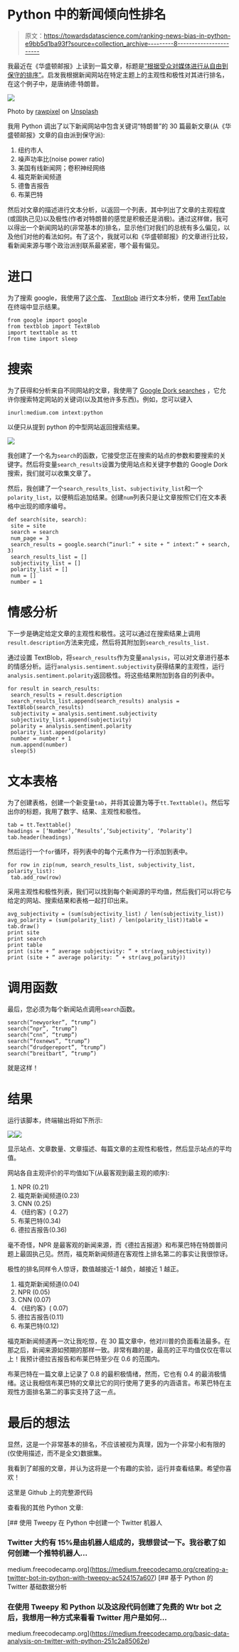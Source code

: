 # Python 中的新闻倾向性排名

> 原文：<https://towardsdatascience.com/ranking-news-bias-in-python-e9bb5d1ba93f?source=collection_archive---------8----------------------->

我最近在《华盛顿邮报》上读到一篇文章，标题是[“根据受众对媒体进行从自由到保守的排序”](https://www.washingtonpost.com/news/the-fix/wp/2014/10/21/lets-rank-the-media-from-liberal-to-conservative-based-on-their-audiences/?noredirect=on&utm_term=.592ab216ff0a)。启发我根据新闻网站在特定主题上的主观性和极性对其进行排名，在这个例子中，是唐纳德·特朗普。

![](img/1c4c158a68367b7bf12ed44e8a6e67d6.png)

Photo by [rawpixel](https://unsplash.com/photos/UrA0VtUAgmo?utm_source=unsplash&utm_medium=referral&utm_content=creditCopyText) on [Unsplash](https://unsplash.com/search/photos/newspapers-bias?utm_source=unsplash&utm_medium=referral&utm_content=creditCopyText)

我用 Python 调出了以下新闻网站中包含关键词“特朗普”的 30 篇最新文章(从《华盛顿邮报》文章的自由派到保守派):

1.  纽约市人
2.  噪声功率比(noise power ratio)
3.  美国有线新闻网；卷积神经网络
4.  福克斯新闻频道
5.  德鲁吉报告
6.  布莱巴特

然后对文章的描述进行文本分析，以返回一个列表，其中列出了文章的主观程度(或固执己见)以及极性(作者对特朗普的感觉是积极还是消极)。通过这样做，我可以得出一个新闻网站的(非常基本的)排名，显示他们对我们的总统有多么偏见，以及他们对他的看法如何。有了这个，我就可以和《华盛顿邮报》的文章进行比较，看新闻来源与哪个政治派别联系最紧密，哪个最有偏见。

# 进口

为了搜索 google，我使用了[这个库](https://github.com/MarioVilas/googlesearch)、 [TextBlob](https://textblob.readthedocs.io/en/dev/) 进行文本分析，使用 [TextTable](https://pypi.org/project/texttable/) 在终端中显示结果。

```
from google import google
from textblob import TextBlob
import texttable as tt
from time import sleep
```

# 搜索

为了获得和分析来自不同网站的文章，我使用了 [Google Dork searches](https://whatis.techtarget.com/definition/Google-dorkhttps://whatis.techtarget.com/definition/Google-dork) ，它允许你搜索特定网站的关键词(以及其他许多东西)。例如，您可以键入

```
inurl:medium.com intext:python
```

以便只从提到 python 的中型网站返回搜索结果。

![](img/2373aed6d8edaf45b0d242b88b9b2113.png)

我创建了一个名为`search`的函数，它接受您正在搜索的站点的参数和要搜索的关键字。然后将变量`search_results`设置为使用站点和关键字参数的 Google Dork 搜索，我们就可以收集文章了。

然后，我创建了一个`search_results_list`、`subjectivity_list`和一个`polarity_list`，以便稍后追加结果。创建`num`列表只是让文章按照它们在文本表格中出现的顺序编号。

```
def search(site, search):
 site = site
 search = search
 num_page = 3
 search_results = google.search(“inurl:” + site + “ intext:” + search, 3)
 search_results_list = []
 subjectivity_list = []
 polarity_list = []
 num = []
 number = 1
```

# 情感分析

下一步是确定给定文章的主观性和极性。这可以通过在搜索结果上调用`result.description`方法来完成，然后将其附加到`search_results_list.`

通过设置 TextBlob，将`search_results`作为变量`analysis`，可以对文章进行基本的情感分析。运行`analysis.sentiment.subjectivity`获得结果的主观性，运行`analysis.sentiment.polarity`返回极性。将这些结果附加到各自的列表中。

```
for result in search_results:
 search_results = result.description
 search_results_list.append(search_results) analysis = TextBlob(search_results)
 subjectivity = analysis.sentiment.subjectivity
 subjectivity_list.append(subjectivity)
 polarity = analysis.sentiment.polarity
 polarity_list.append(polarity)
 number = number + 1
 num.append(number)
 sleep(5)
```

# 文本表格

为了创建表格，创建一个新变量`tab`，并将其设置为等于`tt.Texttable()`。然后写出你的标题，我用了数字、结果、主观性和极性。

```
tab = tt.Texttable()
headings = [‘Number’,’Results’,’Subjectivity’, ‘Polarity’]
tab.header(headings)
```

然后运行一个`for`循环，将列表中的每个元素作为一行添加到表中。

```
for row in zip(num, search_results_list, subjectivity_list, polarity_list):
 tab.add_row(row)
```

采用主观性和极性列表，我们可以找到每个新闻源的平均值，然后我们可以将它与给定的网站、搜索结果和表格一起打印出来。

```
avg_subjectivity = (sum(subjectivity_list) / len(subjectivity_list))
avg_polarity = (sum(polarity_list) / len(polarity_list))table = tab.draw()
print site
print search
print table
print (site + “ average subjectivity: “ + str(avg_subjectivity))
print (site + “ average polarity: “ + str(avg_polarity))
```

# 调用函数

最后，您必须为每个新闻站点调用`search`函数。

```
search(“newyorker”, “trump”)
search(“npr”, “trump”)
search(“cnn”, “trump”)
search(“foxnews”, “trump”)
search(“drudgereport”, “trump”)
search(“breitbart”, “trump”)
```

就是这样！

# 结果

运行该脚本，终端输出将如下所示:

![](img/e3be899eacce178663807548df9e8c9e.png)![](img/e0a7cc2a5cedf00f01cf47bd34aaf097.png)

显示站点、文章数量、文章描述、每篇文章的主观性和极性，然后显示站点的平均值。

网站各自主观评价的平均值如下(从最客观到最主观的顺序):

1.  NPR (0.21)
2.  福克斯新闻频道(0.23)
3.  CNN (0.25)
4.  《纽约客》( 0.27)
5.  布莱巴特(0.34)
6.  德拉吉报告(0.36)

毫不奇怪，NPR 是最客观的新闻来源，而《德拉吉报道》和布莱巴特在特朗普问题上最固执己见。然而，福克斯新闻频道在客观性上排名第二的事实让我很惊讶。

极性的排名同样令人惊讶，数值越接近-1 越负，越接近 1 越正。

1.  福克斯新闻频道(0.04)
2.  NPR (0.05)
3.  CNN (0.07)
4.  《纽约客》( 0.07)
5.  德拉吉报告(0.11)
6.  布莱巴特(0.12)

福克斯新闻频道再一次让我吃惊，在 30 篇文章中，他对川普的负面看法最多。在那之后，新闻来源如预期的那样一致。非常有趣的是，最高的正平均值仅仅在零以上！我预计德拉吉报告和布莱巴特至少在 0.6 的范围内。

布莱巴特在一篇文章上记录了 0.8 的最积极情绪，然而，它也有 0.4 的最消极情绪。这让我相信布莱巴特的文章比它的同行使用了更多的内涵语言。布莱巴特在主观性方面排名第二的事实支持了这一点。

# 最后的想法

显然，这是一个非常基本的排名，不应该被视为真理，因为一个非常小和有限的(仅使用描述，而不是全文)数据集。

我看到了邮报的文章，并认为这将是一个有趣的实验，运行并查看结果。希望你喜欢！

这里是 Github 上的完整源代码

查看我的其他 Python 文章:

[](https://medium.freecodecamp.org/creating-a-twitter-bot-in-python-with-tweepy-ac524157a607) [## 使用 Tweepy 在 Python 中创建一个 Twitter 机器人

### Twitter 大约有 15%是由机器人组成的，我想尝试一下。我谷歌了如何创建一个推特机器人…

medium.freecodecamp.org](https://medium.freecodecamp.org/creating-a-twitter-bot-in-python-with-tweepy-ac524157a607) [](https://medium.freecodecamp.org/basic-data-analysis-on-twitter-with-python-251c2a85062e) [## 基于 Python 的 Twitter 基础数据分析

### 在使用 Tweepy 和 Python 以及这段代码创建了免费的 Wtr bot 之后，我想用一种方式来看看 Twitter 用户是如何…

medium.freecodecamp.org](https://medium.freecodecamp.org/basic-data-analysis-on-twitter-with-python-251c2a85062e)